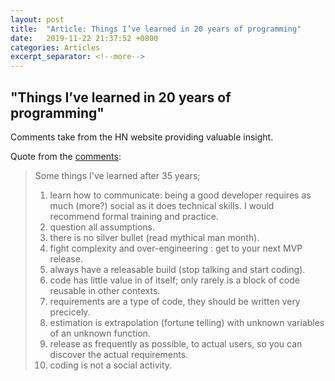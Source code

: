 ```yaml
---
layout: post
title:  "Article: Things I’ve learned in 20 years of programming"
date:   2019-11-22 21:37:52 +0800
categories: Articles
excerpt_separator: <!--more-->
---
```



## "Things I’ve learned in 20 years of programming"

Comments take from the HN website providing valuable insight.

Quote from the [comments](https://news.ycombinator.com/item?id=21603920):

>Some things I've learned after 35 years;
>  1. learn how to communicate: being a good developer requires as much (more?) social as it does technical skills. I would recommend formal training and practice.
>   2. question all assumptions.
>   3. there is no silver bullet (read mythical man month).
>   4. fight complexity and over-engineering : get to your next MVP release.
>   5. always have a releasable build (stop talking and start coding).
>   6. code has little value in of itself; only rarely is a block of code reusable in other contexts.
>   7. requirements are a type of code, they should be written very precicely.
>   8. estimation is extrapolation (fortune telling) with unknown variables of an unknown function.
>   9. release as frequently as possible, to actual users, so you can discover the actual requirements.
>   10. coding is not a social activity.
